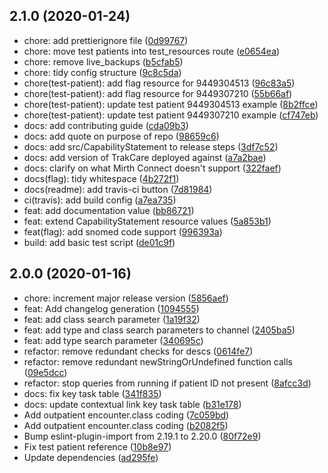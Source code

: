 ## 2.1.0 (2020-01-24)

* chore: add prettierignore file ([0d99767](https://github.com/Fdawgs/ydh-fhir-listeners/commit/0d99767))
* chore: move test patients into test_resources route ([e0654ea](https://github.com/Fdawgs/ydh-fhir-listeners/commit/e0654ea))
* chore: remove live_backups ([b5cfab5](https://github.com/Fdawgs/ydh-fhir-listeners/commit/b5cfab5))
* chore: tidy config structure ([9c8c5da](https://github.com/Fdawgs/ydh-fhir-listeners/commit/9c8c5da))
* chore(test-patient): add flag resource for 9449304513 ([96c83a5](https://github.com/Fdawgs/ydh-fhir-listeners/commit/96c83a5))
* chore(test-patient): add flag resource for 9449307210 ([55b66af](https://github.com/Fdawgs/ydh-fhir-listeners/commit/55b66af))
* chore(test-patient): update test patient 9449304513 example ([8b2ffce](https://github.com/Fdawgs/ydh-fhir-listeners/commit/8b2ffce))
* chore(test-patient): update test patient 9449307210 example ([cf747eb](https://github.com/Fdawgs/ydh-fhir-listeners/commit/cf747eb))
* docs: add contributing guide ([cda09b3](https://github.com/Fdawgs/ydh-fhir-listeners/commit/cda09b3))
* docs: add quote on purpose of repo ([98659c6](https://github.com/Fdawgs/ydh-fhir-listeners/commit/98659c6))
* docs: add src/CapabilityStatement to release steps ([3df7c52](https://github.com/Fdawgs/ydh-fhir-listeners/commit/3df7c52))
* docs: add version of TrakCare deployed against ([a7a2bae](https://github.com/Fdawgs/ydh-fhir-listeners/commit/a7a2bae))
* docs: clarify on what Mirth Connect doesn't support ([322faef](https://github.com/Fdawgs/ydh-fhir-listeners/commit/322faef))
* docs(flag): tidy whitespace ([4b272f1](https://github.com/Fdawgs/ydh-fhir-listeners/commit/4b272f1))
* docs(readme): add travis-ci button ([7d81984](https://github.com/Fdawgs/ydh-fhir-listeners/commit/7d81984))
* ci(travis): add build config ([a7ea735](https://github.com/Fdawgs/ydh-fhir-listeners/commit/a7ea735))
* feat: add documentation value ([bb86721](https://github.com/Fdawgs/ydh-fhir-listeners/commit/bb86721))
* feat: extend CapabilityStatement resource values ([5a853b1](https://github.com/Fdawgs/ydh-fhir-listeners/commit/5a853b1))
* feat(flag): add snomed code support ([996393a](https://github.com/Fdawgs/ydh-fhir-listeners/commit/996393a))
* build: add basic test script ([de01c9f](https://github.com/Fdawgs/ydh-fhir-listeners/commit/de01c9f))



## 2.0.0 (2020-01-16)

-   chore: increment major release version ([5856aef](https://github.com/Fdawgs/ydh-fhir-listeners/commit/5856aef))
-   feat: Add changelog generation ([1094555](https://github.com/Fdawgs/ydh-fhir-listeners/commit/1094555))
-   feat: add class search parameter ([1a19f32](https://github.com/Fdawgs/ydh-fhir-listeners/commit/1a19f32))
-   feat: add type and class search parameters to channel ([2405ba5](https://github.com/Fdawgs/ydh-fhir-listeners/commit/2405ba5))
-   feat: add type search parameter ([340695c](https://github.com/Fdawgs/ydh-fhir-listeners/commit/340695c))
-   refactor: remove redundant checks for descs ([0614fe7](https://github.com/Fdawgs/ydh-fhir-listeners/commit/0614fe7))
-   refactor: remove redundant newStringOrUndefined function calls ([09e5dcc](https://github.com/Fdawgs/ydh-fhir-listeners/commit/09e5dcc))
-   refactor: stop queries from running if patient ID not present ([8afcc3d](https://github.com/Fdawgs/ydh-fhir-listeners/commit/8afcc3d))
-   docs: fix key task table ([341f835](https://github.com/Fdawgs/ydh-fhir-listeners/commit/341f835))
-   docs: update contextual link key task table ([b31e178](https://github.com/Fdawgs/ydh-fhir-listeners/commit/b31e178))
-   Add outpatient encounter.class coding ([7c059bd](https://github.com/Fdawgs/ydh-fhir-listeners/commit/7c059bd))
-   Add outpatient encounter.class coding ([b2082f5](https://github.com/Fdawgs/ydh-fhir-listeners/commit/b2082f5))
-   Bump eslint-plugin-import from 2.19.1 to 2.20.0 ([80f72e9](https://github.com/Fdawgs/ydh-fhir-listeners/commit/80f72e9))
-   Fix test patient reference ([10b8e97](https://github.com/Fdawgs/ydh-fhir-listeners/commit/10b8e97))
-   Update dependencies ([ad295fe](https://github.com/Fdawgs/ydh-fhir-listeners/commit/ad295fe))
